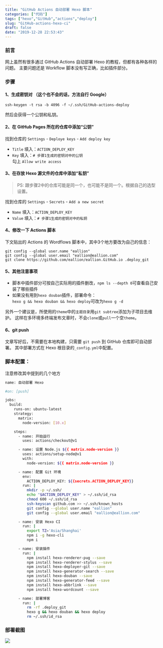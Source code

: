 ```yaml
---
title: "GitHub Actions 自动部署 Hexo 脚本"
categories: ["代码"]
tags: ["hexo","GitHub","actions","deploy"]
slug: "GitHub-actions-hexo-ci"
draft: false
date: "2019-12-28 22:53:43"
---
```


### 前言

网上虽然有很多通过 GitHub Actions 自动部署 Hexo 的教程，但都有各种各样的问题。
主要问题还是 Workflow 脚本没有写正确，比如插件部分。

### 步骤

#### 1、生成密钥对 （这个也不会的话，方法自行 Google）
```
ssh-keygen -t rsa -b 4096 -f ~/.ssh/GitHub-actions-deploy
```
然后会获得一个公钥和私钥。

#### 2、在 GitHub Pages 所在的仓库中添加“公钥”

找到仓库的 `Settings` - `Deploye keys` - `Add deploy key`
- `Title` 填入：`ACTION_DEPLOY_KEY`  
- `Key` 填入：`# 步骤1生成的密钥对中的公钥`  
勾上 `Allow write access`

#### 3、在存放 Hexo 源文件的仓库中添加“私钥”
> PS: 跟步骤2中的仓库可能是同一个，也可能不是同一个。根据自己的选型设置。

找到仓库的 `Settings` - `Secrets` - `Add a new secret`  
- `Name` 填入：`ACTION_DEPLOY_KEY`  
- `Value` 填入：`# 步骤1生成的密钥对中的私钥`

#### 4、修改一下 Actions 脚本
下文贴出的 Actions 的 Wordflows 脚本中，其中3个地方要改为自己的信息：
```
git config --global user.name "eallion"
git config --global user.email "eallion@eallion.com"
git clone https://github.com/eallion/eallion.GitHub.io .deploy_git
```
#### 5、其他注意事项
- 脚本中插件部分可按自己实际用的插件删改，`npm ls --depth 0`可查看自己安装了哪些插件
- 如果没有用到`hexo douban`插件，部署命令：  
`hexo g && hexo douban && hexo deploy`可改为`hexo g -d`

另外一个建议是，所使用的`theme`中的`主题目录`用`git subtree`添加为子项目去维护。
这样在多环境多终端发布文章时，不会`clone`或`pull`一个空`theme`。

#### 6、git push
文章写好后，不需要在本地构建，只需要 `git push` 到 GitHub 仓库即可自动部署。
其中部署方式在 Hexo 根目录的`_config.yml`中配置。

### 脚本配置：
注意修改其中提到的几个地方
```bash
name: 自动部署 Hexo

#on: [push]

jobs:
  build:
    runs-on: ubuntu-latest
    strategy:
      matrix:
        node-version: [10.x]

    steps:
      - name: 开始运行
        uses: actions/checkout@v1

      - name: 设置 Node.js ${{ matrix.node-version }}
        uses: actions/setup-node@v1
        with:
          node-version: ${{ matrix.node-version }}

      - name: 配置 Git 环境
        env:
          ACTION_DEPLOY_KEY: ${{secrets.ACTION_DEPLOY_KEY}}
        run: |
          mkdir -p ~/.ssh/
          echo "$ACTION_DEPLOY_KEY" > ~/.ssh/id_rsa
          chmod 600 ~/.ssh/id_rsa
          ssh-keyscan github.com >> ~/.ssh/known_hosts
          git config --global user.name "eallion"
          git config --global user.email "eallion@eallion.com"

      - name: 安装 Hexo CI
        run: |
          export TZ='Asia/Shanghai'
          npm i -g hexo-cli
          npm i

      - name: 安装插件
        run: |
          npm install hexo-renderer-pug --save
          npm install hexo-renderer-stylus --save
          npm install hexo-deployer-git --save
          npm install hexo-generator-search --save
          npm install hexo-douban --save
          npm install hexo-generator-feed --save
          npm install hexo-abbrlink --save
          npm install hexo-wordcount --save

      - name: 部署博客
        run: |
          rm -rf .deploy_git
          hexo g && hexo douban && hexo deploy
          rm ~/.ssh/id_rsa
```
### 部署截图

![](https://cdn.jsdelivr.net/gh/eallion/eallion.github.io@main/images/2019/12/20191228232334.png)
